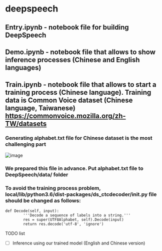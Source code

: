 # deepspeech
## Entry.ipynb - notebook file for building DeepSpeech
## Demo.ipynb - notebook file that allows to show inference processes (Chinese and English languages)
## Train.ipynb - notebook file that allows to start a training process (Chinese language). Training data is Common Voice dataset (Chinese language, Taiwanese) https://commonvoice.mozilla.org/zh-TW/datasets
### Generating alphabet.txt file for Chinese dataset is the most challenging part
![image](https://user-images.githubusercontent.com/14852495/118611564-916f7680-b7ef-11eb-8f71-2c3a5a8fbf25.png)

### We prepared this file in advance. Put alphabet.txt file to DeepSpeech/data/ folder
### To avoid the training process problem, local/lib/python3.6/dist-packages/ds_ctcdecoder/__init__.py file should be changed as follows:
```
def Decode(self, input):
        '''Decode a sequence of labels into a string.'''
        res = super(UTF8Alphabet, self).Decode(input)
        return res.decode('utf-8', 'ignore')
```
TODO list
- [ ] Inference using our trained model (English and Chinese version)
